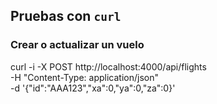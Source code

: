 ## Pruebas con `curl`


### Crear o actualizar un vuelo

curl -i -X POST http://localhost:4000/api/flights \
  -H "Content-Type: application/json" \
  -d '{"id":"AAA123","xa":0,"ya":0,"za":0}'
